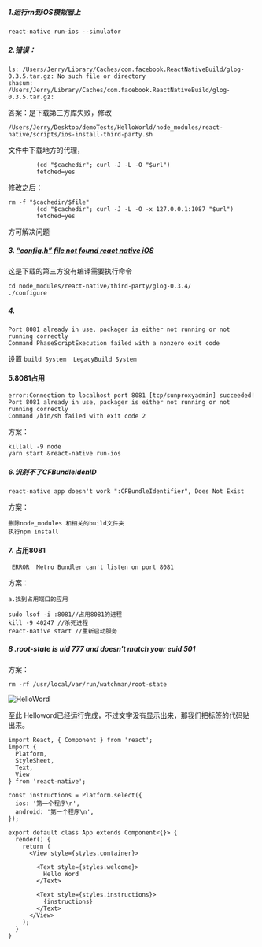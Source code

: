 ##### 1.运行rn到iOS模拟器上
```
react-native run-ios --simulator
```

##### 2.错误：
```
ls: /Users/Jerry/Library/Caches/com.facebook.ReactNativeBuild/glog-0.3.5.tar.gz: No such file or directory
shasum: /Users/Jerry/Library/Caches/com.facebook.ReactNativeBuild/glog-0.3.5.tar.gz:
```
答案：是下载第三方库失败，修改
```
/Users/Jerry/Desktop/demoTests/HelloWorld/node_modules/react-native/scripts/ios-install-third-party.sh
```
文件中下载地方的代理，
```rm -f "$cachedir/$file"
        (cd "$cachedir"; curl -J -L -O "$url")
        fetched=yes
```
修改之后：
```
rm -f "$cachedir/$file"
        (cd "$cachedir"; curl -J -L -O -x 127.0.0.1:1087 "$url")
        fetched=yes
```
方可解决问题

##### 3. [“config.h” file not found react native iOS](https://stackoverflow.com/questions/48540944/config-h-file-not-found-react-native-ios)
这是下载的第三方没有编译需要执行命令
```
cd node_modules/react-native/third-party/glog-0.3.4/
./configure
```

##### 4.
```Connection to localhost port 8081 [tcp/sunproxyadmin] succeeded!
Port 8081 already in use, packager is either not running or not running correctly
Command PhaseScriptExecution failed with a nonzero exit code
```
设置 `build System  LegacyBuild System`
#### 5.8081占用

```
error:Connection to localhost port 8081 [tcp/sunproxyadmin] succeeded!
Port 8081 already in use, packager is either not running or not running correctly
Command /bin/sh failed with exit code 2
```

方案：
```
killall -9 node
yarn start &react-native run-ios
```

##### 6.识别不了CFBundleIdenID
```
react-native app doesn't work ":CFBundleIdentifier", Does Not Exist 
```
方案：
```
删除node_modules 和相关的build文件夹 
执行npm install
```

#### 7. 占用8081
```
 ERROR  Metro Bundler can't listen on port 8081
```
方案：
```
a.找到占用端口的应用

sudo lsof -i :8081//占用8081的进程
kill -9 40247 //杀死进程
react-native start //重新启动服务
```

##### 8 .root-state is uid 777 and doesn't match your euid 501
方案：
```
rm -rf /usr/local/var/run/watchman/root-state
```

![HelloWord](https://upload-images.jianshu.io/upload_images/783986-287c3ce7bd1c8363.png?imageMogr2/auto-orient/strip%7CimageView2/2/w/1240)

至此 Helloword已经运行完成，不过文字没有显示出来，那我们把标签的代码贴出来。
```
import React, { Component } from 'react';
import {
  Platform,
  StyleSheet,
  Text,
  View
} from 'react-native';

const instructions = Platform.select({
  ios: '第一个程序\n',
  android: '第一个程序\n',
});

export default class App extends Component<{}> {
  render() {
    return (
      <View style={styles.container}>
      
        <Text style={styles.welcome}>
          Hello Word
        </Text>
       
        <Text style={styles.instructions}>
          {instructions}
        </Text>
      </View>
    );
  }
}
```




